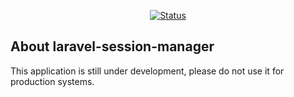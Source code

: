 
<p align="center">
    <a href="https://github.com/PedroMontolive/laravel-session-manager"><img src="https://img.shields.io/badge/Status-In_DEV-blue" alt="Status"></a>
</p>

## About laravel-session-manager

This application is still under development, please do not use it for production systems.